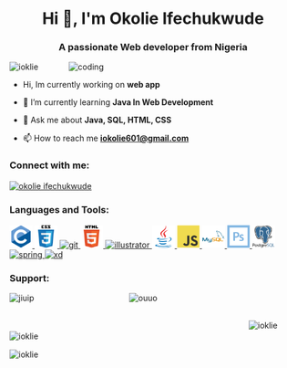 
<h1 align="center">Hi 👋, I'm Okolie Ifechukwude</h1>
<h3 align="center">A passionate Web developer from Nigeria</h3>
<img align="right" alt="coding" width="400" src="https://cdn.dribbble.com/users/1162077/screenshots/3848914/programmer.gif">

<p align="left"> <img src="https://komarev.com/ghpvc/?username=ioklie&label=Profile%20views&color=0e75b6&style=flat" alt="ioklie" /> </p>

- Hi, Im currently working on **web app**

- 🌱 I’m currently learning **Java In Web Development**

- 💬 Ask me about **Java, SQL, HTML, CSS**

- 📫 How to reach me **iokolie601@gmail.com**

<h3 align="left">Connect with me:</h3>
<p align="left">
<a href="https://linkedin.com/in/okolie ifechukwude" target="blank"><img align="center" src="https://raw.githubusercontent.com/rahuldkjain/github-profile-readme-generator/master/src/images/icons/Social/linked-in-alt.svg" alt="okolie ifechukwude" height="30" width="40" /></a>
</p>

<h3 align="left">Languages and Tools:</h3>
<p align="left"> <a href="https://www.cprogramming.com/" target="_blank" rel="noreferrer"> <img src="https://raw.githubusercontent.com/devicons/devicon/master/icons/c/c-original.svg" alt="c" width="40" height="40"/> </a> <a href="https://www.w3schools.com/css/" target="_blank" rel="noreferrer"> <img src="https://raw.githubusercontent.com/devicons/devicon/master/icons/css3/css3-original-wordmark.svg" alt="css3" width="40" height="40"/> </a> <a href="https://git-scm.com/" target="_blank" rel="noreferrer"> <img src="https://www.vectorlogo.zone/logos/git-scm/git-scm-icon.svg" alt="git" width="40" height="40"/> </a> <a href="https://www.w3.org/html/" target="_blank" rel="noreferrer"> <img src="https://raw.githubusercontent.com/devicons/devicon/master/icons/html5/html5-original-wordmark.svg" alt="html5" width="40" height="40"/> </a> <a href="https://www.adobe.com/in/products/illustrator.html" target="_blank" rel="noreferrer"> <img src="https://www.vectorlogo.zone/logos/adobe_illustrator/adobe_illustrator-icon.svg" alt="illustrator" width="40" height="40"/> </a> <a href="https://www.java.com" target="_blank" rel="noreferrer"> <img src="https://raw.githubusercontent.com/devicons/devicon/master/icons/java/java-original.svg" alt="java" width="40" height="40"/> </a> <a href="https://developer.mozilla.org/en-US/docs/Web/JavaScript" target="_blank" rel="noreferrer"> <img src="https://raw.githubusercontent.com/devicons/devicon/master/icons/javascript/javascript-original.svg" alt="javascript" width="40" height="40"/> </a> <a href="https://www.mysql.com/" target="_blank" rel="noreferrer"> <img src="https://raw.githubusercontent.com/devicons/devicon/master/icons/mysql/mysql-original-wordmark.svg" alt="mysql" width="40" height="40"/> </a> <a href="https://www.photoshop.com/en" target="_blank" rel="noreferrer"> <img src="https://raw.githubusercontent.com/devicons/devicon/master/icons/photoshop/photoshop-line.svg" alt="photoshop" width="40" height="40"/> </a> <a href="https://www.postgresql.org" target="_blank" rel="noreferrer"> <img src="https://raw.githubusercontent.com/devicons/devicon/master/icons/postgresql/postgresql-original-wordmark.svg" alt="postgresql" width="40" height="40"/> </a> <a href="https://spring.io/" target="_blank" rel="noreferrer"> <img src="https://www.vectorlogo.zone/logos/springio/springio-icon.svg" alt="spring" width="40" height="40"/> </a> <a href="https://www.adobe.com/products/xd.html" target="_blank" rel="noreferrer"> <img src="https://cdn.worldvectorlogo.com/logos/adobe-xd.svg" alt="xd" width="40" height="40"/> </a> </p>

<h3 align="left">Support:</h3>
<p><a href="https://www.buymeacoffee.com/jiuip"> <img align="left" src="https://cdn.buymeacoffee.com/buttons/v2/default-yellow.png" height="50" width="210" alt="jiuip" /></a><a href="https://ko-fi.com/ouuo"> <img align="left" src="https://cdn.ko-fi.com/cdn/kofi3.png?v=3" height="50" width="210" alt="ouuo" /></a></p><br><br>

<p><img align="left" src="https://github-readme-stats.vercel.app/api/top-langs?username=ioklie&show_icons=true&locale=en&layout=compact" alt="ioklie" /></p>

<p>&nbsp;<img align="center" src="https://github-readme-stats.vercel.app/api?username=ioklie&show_icons=true&locale=en" alt="ioklie" /></p>

<p><img align="center" src="https://github-readme-streak-stats.herokuapp.com/?user=ioklie&" alt="ioklie" /></p>
